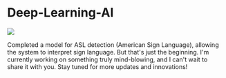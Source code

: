 # Deep-Learning-AI
![](https://komarev.com/ghpvc/?username=fudge-fantastic&label=VIEWS+COUNT&style=flat-square)

Completed a model for ASL detection (American Sign Language), allowing the system to interpret sign language. But that's just the beginning. I'm currently working on something truly mind-blowing, and I can't wait to share it with you. Stay tuned for more updates and innovations!
